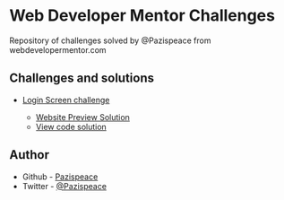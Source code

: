 # Web Developer Mentor Challenges

Repository of challenges solved by @Pazispeace from webdevelopermentor.com

## Challenges and solutions

- [Login Screen challenge](https://webdevelopermentor.com/challenges/login-screen/center)

  - [Website Preview Solution](https://Pazispeace.github.io/WebDeveloper-Challenges/login-screen)
  - [View code solution](https://github.com/Pazispeace/WebDeveloper-Challenges/tree/gh-pages/login-screen)

## Author

- Github - [Pazispeace](https://github.com/Pazispeace)
- Twitter - [@Pazispeace](https://www.twitter.com/pazispeace)
